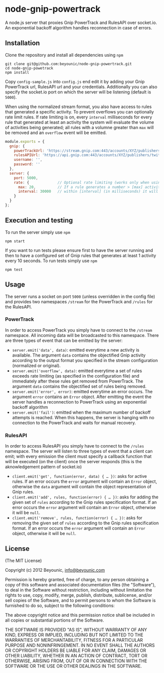node-gnip-powertrack
=========

A node.js server that proxies Gnip PowerTrack and RulesAPI over socket.io. An exponential backoff algorithm handles reconnection in case of errors.

## Installation

Clone the repository and install all dependencies using `npm`

```
git clone git@github.com:beyounic/node-gnip-powertrack.git
cd node-gnip-powetrack
npm install
```

Copy `config-sample.js` into `config.js` end edit it by adding your Gnip PowerTrack url, RulesAPI url and your credentials. Additionally you can also specify the socket.io port on which the server will be listening (default is `5000`).

When using the normalized stream format, you also have access to rules that generated a specific activity. To prevent overflows you can optionally rate limit rules. If rate limiting is on, every `interval` milliseconds for every rule that generated at least an activity the system will evaluate the volume of activities being generated; all rules with a volumne greater than `max` will be removed and an `overflow` event will be emitted.

```javascript
module.exports = {
  gnip: {
    powerTrackUrl: 'https://stream.gnip.com:443/accounts/XYZ/publishers/twitter/streams/track/Production.json',
    rulesAPIUrl: 'https://api.gnip.com:443/accounts/XYZ/publishers/twitter/streams/track/Production/rules.json',
    username: '',
    password: ''
  },
  server: {
    port: 5000,
    rate: {             // Optional rate limiting (works only when using normalized stream)
      max: 20,          // If a rule generates a number > [max] activities
      interval: 30000   // within [interval] (in milliseconds) it will be removed
    }
  }
};
```

## Execution and testing

To run the server simply use `npm`

```
npm start
```

If you want to run tests please ensure first to have the server running and then to have a configured set of Gnip rules that generates at least 1 activity every 10 seconds. To run tests simply use `npm`

```
npm test
```

## Usage

The server runs a socket on port `5000` (unless overridden in the config file) and provides two namespaces `/stream` for the PowerTrack and `/rules` for the RulesAPI.

### PowerTrack

In order to access PowerTrack you simply have to connect to the `/stream` namespace. All incoming data will be broadcasted to this namespace. There are three types of event that can be emitted by the server:

* `server.emit('data', data)`: emitted everytime a new activity is available. The argument `data` contains the objectified Gnip activity according to the output format you specified in the stream configuration (normalized or original).
* `server.emit('overflow', data)`: emitted everytime a set of rules exceeds rate limiting (as specified in the configuration file) and immediately after these rules get removed from PowerTrack. The argument `data` contains the objectified set of rules being removed.
* `server.emit('error', error)`: emitted everytime an error occurs. The argument `error` contains an `Error` object. After emitting the event the server handles a reconnection to PowerTrack using an exponential backoff algorithm
* `server.emit('fail')`: emitted when the maximum number of backoff attempts is reached. When this happens, the server is hanging with no connection to the PowerTrack and waits for manual recovery.

### RulesAPI

In order to access RulesAPI you simply have to connect to the `/rules` namespace. The server will listen to three types of event that a client can emit; with every emission the client must specify a callback function that will be executed (on the client) once the server responds (this is the aknowledgement pattern of socket.io)

* `client.emit('get', function(error, data) { … })`: asks for active rules. If an error occurs the `error` argument will contain an `Error` object, otherwise the `data` argument will contain the object representation of Gnip rules.
* `client.emit('add', rules, function(error) { … })`: asks for adding the given set of `rules` according to the Gnip rules specification format. If an error occurs the `error` argument will contain an `Error` object, otherwise it will be `null`.
* `client.emit('remove', rules, function(error) { … })`: asks for removing the given set of `rules` according to the Gnip rules specification format. If an error occurs the `error` argument will contain an `Error` object, otherwise it will be `null`.

## License

(The MIT License)

Copyright (c) 2012 Beyounic, info@beyounic.com

Permission is hereby granted, free of charge, to any person obtaining
a copy of this software and associated documentation files (the
"Software"), to deal in the Software without restriction, including
without limitation the rights to use, copy, modify, merge, publish,
distribute, sublicense, and/or sell copies of the Software, and to
permit persons to whom the Software is furnished to do so, subject to
the following conditions:

The above copyright notice and this permission notice shall be
included in all copies or substantial portions of the Software.

THE SOFTWARE IS PROVIDED "AS IS", WITHOUT WARRANTY OF ANY KIND,
EXPRESS OR IMPLIED, INCLUDING BUT NOT LIMITED TO THE WARRANTIES OF
MERCHANTABILITY, FITNESS FOR A PARTICULAR PURPOSE AND
NONINFRINGEMENT. IN NO EVENT SHALL THE AUTHORS OR COPYRIGHT HOLDERS BE
LIABLE FOR ANY CLAIM, DAMAGES OR OTHER LIABILITY, WHETHER IN AN ACTION
OF CONTRACT, TORT OR OTHERWISE, ARISING FROM, OUT OF OR IN CONNECTION
WITH THE SOFTWARE OR THE USE OR OTHER DEALINGS IN THE SOFTWARE.